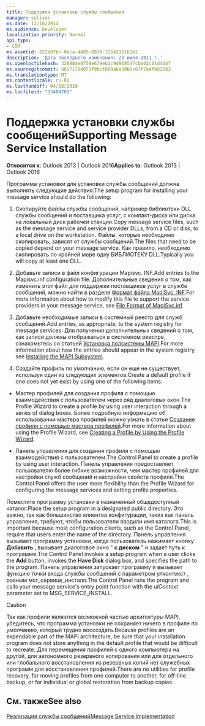 ```yaml
---
title: Поддержка установки службы сообщений
manager: soliver
ms.date: 11/16/2014
ms.audience: Developer
localization_priority: Normal
api_type:
- COM
ms.assetid: 822e07bc-0bca-4485-8938-2264315161e2
description: 'Дата последнего изменения: 23 июля 2011 г.'
ms.openlocfilehash: 328884e8758e679eb1c9d968547cba02c01d4d47
ms.sourcegitcommit: 8657170d071f9bcf680aba50b9c07f2a4fb82283
ms.translationtype: MT
ms.contentlocale: ru-RU
ms.lasthandoff: 04/28/2019
ms.locfileid: "33404703"
---
```

# <a name="supporting-message-service-installation"></a><span data-ttu-id="7c914-103">Поддержка установки службы сообщений</span><span class="sxs-lookup"><span data-stu-id="7c914-103">Supporting Message Service Installation</span></span>

  
  
<span data-ttu-id="7c914-104">**Относится к**: Outlook 2013 | Outlook 2016</span><span class="sxs-lookup"><span data-stu-id="7c914-104">**Applies to**: Outlook 2013 | Outlook 2016</span></span> 
  
<span data-ttu-id="7c914-105">Программа установки для установки службы сообщений должна выполнять следующие действия:</span><span class="sxs-lookup"><span data-stu-id="7c914-105">The setup program for installing your message service should do the following:</span></span>
  
1. <span data-ttu-id="7c914-106">Скопируйте файлы службы сообщений, например библиотеки DLL службы сообщений и поставщика услуг, с компакт-диска или диска на локальный диск рабочей станции.</span><span class="sxs-lookup"><span data-stu-id="7c914-106">Copy message service files, such as the message service and service provider DLLs, from a CD or disk, to a local drive on the workstation.</span></span> <span data-ttu-id="7c914-107">Файлы, которые необходимо скопировать, зависят от службы сообщений.</span><span class="sxs-lookup"><span data-stu-id="7c914-107">The files that need to be copied depend on your message service.</span></span> <span data-ttu-id="7c914-108">Как правило, необходимо скопировать по крайней мере одну БИБЛИОТЕКУ DLL.</span><span class="sxs-lookup"><span data-stu-id="7c914-108">Typically you will copy at least one DLL.</span></span>
    
2. <span data-ttu-id="7c914-109">Добавьте записи в файл конфигурации Mapisvc. INF.</span><span class="sxs-lookup"><span data-stu-id="7c914-109">Add entries to the Mapisvc.inf configuration file.</span></span> <span data-ttu-id="7c914-110">Дополнительные сведения о том, как изменить этот файл для поддержки поставщиков услуг в службе сообщений, можно найти в разделе [Формат файла MapiSvc. INF](file-format-of-mapisvc-inf.md).</span><span class="sxs-lookup"><span data-stu-id="7c914-110">For more information about how to modify this file to support the service providers in your message service, see [File Format of MapiSvc.inf](file-format-of-mapisvc-inf.md).</span></span>
    
3. <span data-ttu-id="7c914-111">Добавьте необходимые записи в системный реестр для служб сообщений.</span><span class="sxs-lookup"><span data-stu-id="7c914-111">Add entries, as appropriate, to the system registry for message services.</span></span> <span data-ttu-id="7c914-112">Для получения дополнительных сведений о том, как записи должны отображаться в системном реестре, ознакомьтесь со статьей [Установка подсистемы MAPI](installing-the-mapi-subsystem.md).</span><span class="sxs-lookup"><span data-stu-id="7c914-112">For more information about how the entries should appear in the system registry, see [Installing the MAPI Subsystem](installing-the-mapi-subsystem.md).</span></span>
    
4. <span data-ttu-id="7c914-113">Создайте профиль по умолчанию, если он еще не существует, используя один из следующих элементов:</span><span class="sxs-lookup"><span data-stu-id="7c914-113">Create a default profile if one does not yet exist by using one of the following items:</span></span>
    
  - <span data-ttu-id="7c914-114">Мастер профилей для создания профиля с помощью взаимодействия с пользователем через ряд диалоговых окон.</span><span class="sxs-lookup"><span data-stu-id="7c914-114">The Profile Wizard to create a profile by using user interaction through a series of dialog boxes.</span></span> <span data-ttu-id="7c914-115">Более подробную информацию об использовании мастера профилей можно узнать в статье [Создание профиля с помощью мастера профилей](creating-a-profile-by-using-the-profile-wizard.md).</span><span class="sxs-lookup"><span data-stu-id="7c914-115">For more information about using the Profile Wizard, see [Creating a Profile by Using the Profile Wizard](creating-a-profile-by-using-the-profile-wizard.md).</span></span>
    
  - <span data-ttu-id="7c914-116">Панель управления для создания профиля с помощью взаимодействия с пользователем.</span><span class="sxs-lookup"><span data-stu-id="7c914-116">The Control Panel to create a profile by using user interaction.</span></span> <span data-ttu-id="7c914-117">Панель управления предоставляет пользователю более гибкие возможности, чем мастер профилей для настройки служб сообщений и настройки свойств профиля.</span><span class="sxs-lookup"><span data-stu-id="7c914-117">The Control Panel offers the user more flexibility than the Profile Wizard for configuring the message services and setting profile properties.</span></span> 
    
<span data-ttu-id="7c914-118">Поместите программу установки в назначенный общедоступный каталог.</span><span class="sxs-lookup"><span data-stu-id="7c914-118">Place the setup program in a designated public directory.</span></span> <span data-ttu-id="7c914-119">Это важно, так как большинство клиентов конфигурации, таких как панель управления, требуют, чтобы пользователи вводили имя каталога.</span><span class="sxs-lookup"><span data-stu-id="7c914-119">This is important because most configuration clients, such as the Control Panel, require that users enter the name of the directory.</span></span> <span data-ttu-id="7c914-120">Панель управления вызывает программу установки, когда пользователь нажимает кнопку **Добавить** , вызывает диалоговое окно " **с диском** " и задает путь к программе.</span><span class="sxs-lookup"><span data-stu-id="7c914-120">The Control Panel invokes a setup program when a user clicks the **Add** button, invokes the **Have Disk** dialog box, and specifies the path to the program.</span></span> <span data-ttu-id="7c914-121">Панель управления запускает программу и вызывает функцию точки входа службы сообщений с параметром _улконтекст_ , равным мсг_сервице_инсталл.</span><span class="sxs-lookup"><span data-stu-id="7c914-121">The Control Panel runs the program and calls your message service's entry point function with the  _ulContext_ parameter set to MSG_SERVICE_INSTALL.</span></span> 
  
> [!CAUTION]
> <span data-ttu-id="7c914-122">Так как профили являются возможной частью архитектуры MAPI, убедитесь, что программа установки не сохраняет ничего в профиле по умолчанию, который трудно воссоздать.</span><span class="sxs-lookup"><span data-stu-id="7c914-122">Because profiles are an expendable part of the MAPI architecture, be sure that your installation program does not store anything in the default profile that would be difficult to recreate.</span></span> <span data-ttu-id="7c914-123">Для перемещения профилей с одного компьютера на другой, для автономного резервного копирования или для отдельного или глобального восстановления из резервных копий нет служебных программ для восстановления профилей.</span><span class="sxs-lookup"><span data-stu-id="7c914-123">There are no utilities for profile recovery, for moving profiles from one computer to another, for off-line backup, or for individual or global restoration from backup copies.</span></span> 
  
## <a name="see-also"></a><span data-ttu-id="7c914-124">См. также</span><span class="sxs-lookup"><span data-stu-id="7c914-124">See also</span></span>



[<span data-ttu-id="7c914-125">Реализация службы сообщений</span><span class="sxs-lookup"><span data-stu-id="7c914-125">Message Service Implementation</span></span>](message-service-implementation.md)

